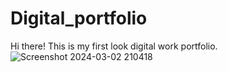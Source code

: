 # Digital_portfolio
Hi there! This is my first look digital work portfolio.
![Screenshot 2024-03-02 210418](https://github.com/harshitasoni-09/Digital_portfolio/assets/127110597/e4ac4557-786f-48b2-b29f-ac280f665714)
